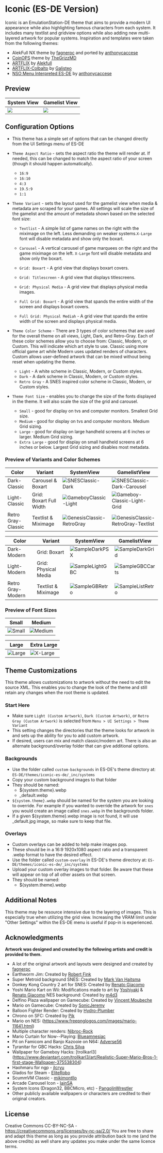 # Iconic (ES-DE Version)
Iconic is an EmulationStation-DE theme that aims to provide a modern UI appearance while also highlighting famous characters from each system. It includes many textlist and gridview options while also adding new multi-layered artwork for popular systems. Inspiration and templates were taken from the following themes:

   - AlekFull NX theme by [fagnerpc](https://github.com/fagnerpc) and ported by [anthonycaccese](https://github.com/anthonycaccese)
   - [CoinOPS](https://github.com/TheGrizzMD/coinops-es-de) theme by [TheGrizzMD](https://github.com/TheGrizzMD)
   - [ARTFLIX](https://github.com/fagnerpc/Alekfull-ARTFLIX/) by [Alekfull](https://github.com/fagnerpc/)
   - [ARTFLIX-Colbalto](https://github.com/galisteogames/ARTFLIX-Cobalto/) by [Galisteo](https://github.com/galisteogames/)
   - [NSO Menu Interpreted ES-DE](https://github.com/anthonycaccese/nso-menu-interpreted-es-de) by [anthonycaccese](https://github.com/anthonycaccese)



## **Preview**

| System View | Gamelist View |
| --- | --- |
| <img src="https://github.com/Siddy212/iconic-es-de/assets/60283021/e72b2a5f-59f5-473c-82ff-2e3910aff469">| <img src="https://github.com/Siddy212/iconic-es-de/assets/60283021/bcf06376-5990-40f0-b361-70e65f8b0e95"> |


## **Configuration Options**

- This theme has a simple set of options that can be changed directly from the UI Settings menu of ES-DE
- `Theme Aspect Ratio` - sets the aspect ratio the theme will render at. If needed, this can be changed to match the aspect ratio of your screen (though it should happen automatically).
   - `16:9`
   - `16:10`
   - `4:3`
   - `19.5:9`
   - `1:1`
- `Theme Variant` - sets the layout used for the gamelist view when media & metadata are scraped for your games.  All settings will scale the size of the gamelist and the amount of metadata shown based on the selected font size:
   - `Textlist` - A simple list of game names on the right with the miximage on the left. Less demanding on weaker systems.`X-Large` font will disable metadata and show only the boxart.
 
   - `Carousel` - A vertical carousel of game marquees on the right and the game miximage on the left. `X-Large` font will disable metadata and show only the boxart.

   - `Grid: Boxart` - A grid view that displays boxart covers.
 
   - `Grid: Titlescreen` - A grid view that displays titlescreens.
     
   - `Grid: Physical Media` - A grid view that displays physical media images.
         
   - `Full Grid: Boxart` - A grid view that spands the entire width of the screen and displays boxart covers.
     
   - `Full Grid: Physical Mediah` - A grid view that spands the entire width of the screen and displays physical media.
     
- `Theme Color Scheme` - There are 3 types of color schemes that are used for the overall theme on all views, Light, Dark, and Retro-Gray.  Each of these color schemes allow you to choose from: Classic, Modern, or Custom. This will indicate which art style to use. Classic using more official game art while Modern uses updated renders of characters. Custom allows user-defined artwork that can be mixed without being reset when updating the theme.
   - `Light` - A white scheme in Classic, Modern, or Custom styles.
   - `Dark` - A dark scheme in Classic, Modern, or Custom styles.
   - `Retro Gray` - A SNES inspired color scheme in Classic, Modern, or Custom styles.
- `Theme Font Size` - enables you to change the size of the fonts displayed in the theme. It will also scale the size of the grid and carousel.
   - `Small` - good for display on tvs and computer monitors. Smallest Grid size.
   - `Medium` - good for display on tvs and computer monitors. Medium Grid sizing.
   - `Large` - good for display on large handheld screens at 6 inches or larger. Medium Grid sizing.
   - `Extra Large` - good for display on small handheld screens at 6 inches or below. Largest Grid sizing and disables most metadata.

### **Preview of Variants and Color Schemes**



| Color | Variant | SystemView | GamelistView |
| --- | --- | --- | --- |
|Dark-Classic|Carousel & Boxart|![SNESClassic-Dark](https://github.com/Siddy212/iconic-es-de/assets/60283021/e7ea0a8d-d26c-4ad9-b560-3d4ad2fe74a4)|![SNESClassic-Dark-Carousel](https://github.com/Siddy212/iconic-es-de/assets/60283021/ff848dcb-d5fd-4ad0-8878-86615327d64a)|
|Light-Classic|Grid: Boxart Full Width|![GameboyClassic-Light](https://github.com/Siddy212/iconic-es-de/assets/60283021/edd49d15-52f0-4632-922e-64236f400eab)|![Gameboy-Classic-Light-Grid](https://github.com/Siddy212/iconic-es-de/assets/60283021/c641e10d-5249-4aec-864d-c3260b318a43)|
|Retro Gray-Classic|Textlist & Miximage|![GenesisClassic-RetroGray](https://github.com/Siddy212/iconic-es-de/assets/60283021/0399fd57-f7a8-469f-91e8-0506538a70d7)|![GenesisClassic-RetroGray-Textlist](https://github.com/Siddy212/iconic-es-de/assets/60283021/77550642-0917-4dee-a911-1a4627213a50)|



| Color | Variant | SystemView | GamelistView |
| --- | --- | --- | --- |
|Dark-Modern|Grid: Boxart|![SampleDarkPSX](https://github.com/Siddy212/iconic-es-de/assets/60283021/15097176-7914-4b5e-b1a8-0627dc81808b)|![SampleDarkGrid](https://github.com/Siddy212/iconic-es-de/assets/60283021/01b0fb75-43f5-4aef-95c5-75800cacd8a7)|
|Light-Modern|Grid: Physical Media|![SampleLightGBC](https://github.com/Siddy212/iconic-es-de/assets/60283021/c8d33ecf-ed11-4bbb-a463-a8cfad608bdf)|![SampleGBCCarts](https://github.com/Siddy212/iconic-es-de/assets/60283021/933506fc-5619-4838-946d-99d9919d5686)|
|Retro Gray-Modern|Textlist & Miximage|![SampleGBRetro](https://github.com/Siddy212/iconic-es-de/assets/60283021/6fa06cbf-87dc-4c18-ab07-fdc6c059b2a5)|![SampleListRetro](https://github.com/Siddy212/iconic-es-de/assets/60283021/9dde49d9-1872-431e-9a9a-8db14d2e14d0)|

### Preview of Font Sizes

| Small | Medium |
| --- | --- |
|![Small](https://github.com/Siddy212/iconic-es-de/assets/60283021/ac71c8d2-e794-4e46-85a0-32dcc0dec5c2)|![Medium](https://github.com/Siddy212/iconic-es-de/assets/60283021/a7517f1f-f403-4123-868d-f7eb9694988f)|

| Large | Extra Large |
| --- | --- |
|![Large](https://github.com/Siddy212/iconic-es-de/assets/60283021/0c34edd7-de70-43a4-a262-b21aa6f3e442)|![X-Large](https://github.com/Siddy212/iconic-es-de/assets/60283021/6563fc8a-c5e0-47b3-8949-5a497be92842)|


## **Theme Customizations**

This theme allows customizations to artwork without the need to edit the source XML.  This enables you to change the look of the theme and still retain any changes when the root theme is updated.

### Start Here 
- Make sure `Light (Custom Artwork)`, `Dark (Custom Artwork)`, or `Retro Gray (Custom Artwork)`  is selected from `Menu > UI Settings > Theme Variant`
- This setting changes the directories that the theme looks for artwork in and sets up the ability for you to add custom artwork.
- If desired, users can mix and match classic/modern art. There is also an alternate background/overlay folder that can give additional options.

### Backgrounds
- Use the folder called `custom-backgrounds` in ES-DE's theme directory at: `ES-DE/themes/iconic-es-de/_inc/systems`
- Copy your custom background images to that folder
- They should be named:
    - ${system.theme}.webp
    - _default.webp
- `${system.theme}.webp` should be named for the system you are looking to override.  For example if you wanted to override the artwork for `snes` you would create an image called `snes.webp` in the backgrounds folder.
- If a given ${system.theme}.webp image is not found, it will use _default.jpg image, so make sure to keep that file.
  
### Overlays
- Custom overlays can be added to help make images pop.
- These should be in a 16:9 1920x1080 aspect ratio and a transparent .webp format to have the desired effect.
- Use the folder called `custom-overlay` in ES-DE's theme directory at: `ES-DE/themes/iconic-es-de/_inc/systems`
- Upload your custom overlay images to that folder. Be aware that these will appear on top of all other assets on that screen.
- They should be named:
    - ${system.theme}.webp

## **Additional Notes**

This theme may be resource intensive due to the layering of images. This is especially true when utilizing the grid view. Increasing the VRAM limit under "Other Settings" within the ES-DE menu is useful if pop-in is experienced.

## **Acknowledgments**


**Artwork was designed and created by the following artists and credit is provided to them.**
   - A lot of the original artwork and layouts were designed and created by [fagnerpc](https://github.com/fagnerpc)
   - Earthworm Jim: Created by [Robert Fink](https://finklematter.artstation.com/) 
   - Super Metroid background SNES: Created by [Mark Van Haitsma](https://www.artstation.com/mvhaitsma)
   - Donkey Kong Country 2 art for SNES: Created by [Renato Giacomo](https://www.artstation.com/renatogiacomini)
   - Yoshi Mario Kart on Wii: Modifications made to art by [Yoshiyaki](https://www.deviantart.com/yoshiyaki) & [Renato Giacomo](https://www.artstation.com/renatogiacomini)
      NES background: Created by [m4d3](https://www.reddit.com/r/gaming/comments/1kspxe/my_take_on_super_mario_wallpaper_3d_rendering/)
   - Delfino Plaza wallpaper on Gamecube: Created by [Vincent Moubeche](https://www.artstation.com/artwork/Xn4Xo3)
   - Mario on Gamecube: Created by [SonicJeremy](https://www.deviantart.com/sonicjeremy)
   - Balloon Fighter Render: Created by [Hydro-Plumber](https://www.deviantart.com/hydro-plumber/gallery)
   - Chrono on SFC: Created by [Pik](https://gamebanana.com/mods/383835)
   - Mario on NES: (https://www.freepnglogos.com/images/mario-11641.html)
   - Multiple character renders: [Nibroc-Rock](https://www.deviantart.com/nibroc-rock)
   - Mario Curtain for Now--Playing: [Blueamnesiac](https://www.deviantart.com/blueamnesiac/art/SMB3-Curtain-Wallpaper-369156625)
   - Pit on Famicom and Banjo Kazooie on N64: [Adverse56](https://www.deviantart.com/adverse56)
   - Tyranitar for GBC Hacks: [Chris Silva](https://www.artstation.com/artwork/obBlyB)
   - Wallpaper for Gameboy Hacks: [trollkarl3] (https://www.deviantart.com/trollkarl3/art/Realistic-Super-Mario-Bros-1-first-stage-Wallpaper-375538304)
   - Haohmaru for ngp - [jlcryu](https://www.deviantart.com/jlcryu/art/Haohmaru-919703925)
   - Glados for Steam - [EliteRobo](https://www.deviantart.com/eliterobo/art/Portal-SFM-Simple-GLaDOS-Render-794265716)
   - ScummVM Classic - [mikimontllo](https://twitter.com/mikimontllo)
   - Arcade Carousel Icon - [IainSA](https://forums.launchbox-app.com/topic/61058-arcade-platform-category-logo-request/)
   - System Icons (Dragon32, BBCMicro, etc) - [PangolinWrestler](https://github.com/PangolinWrestler)
   - Other publicly available wallpapers or characters are credited to their original creators.
     
## **License**
Creative Commons CC-BY-NC-SA - https://creativecommons.org/licenses/by-nc-sa/2.0/
You are free to share and adapt this theme as long as you provide attribution back to me (and the above credits) as well share any updates you make under the same licence terms.
